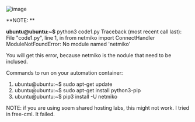 ![image](https://user-images.githubusercontent.com/45974876/111310493-271d4700-8683-11eb-8fd5-d3ef5766bfdf.png)


**NOTE: **

**ubuntu@ubuntu:~$** python3 code1.py 
Traceback (most recent call last):
  File "code1.py", line 1, in <module>
    from netmiko import ConnectHandler
ModuleNotFoundError: No module named 'netmiko'

 You will get this error, because netmiko is the nodule that need to be inclused.
 
 Commands to run on your automation container: 
 
 1. ubuntu@ubuntu:~$ sudo apt-get update
 2. ubuntu@ubuntu:~$ sudo apt-get install python3-pip
 3. ubuntu@ubuntu:~$ pip3 install -U netmiko
 
 NOTE: if you are using soem shared hosting labs, this might not work. I tried in free-cml. It failed.
 
 
